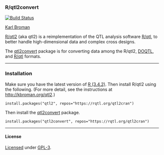 ### R/qtl2convert

[![Build Status](https://travis-ci.org/rqtl/qtl2convert.svg?branch=master)](https://travis-ci.org/rqtl/qtl2convert)

[Karl Broman](http://kbroman.org)

[R/qtl2](http://kbroman.org/qtl2) (aka qtl2) is a reimplementation of
the QTL analysis software [R/qtl](https://rqtl.org), to better handle
high-dimensional data and complex cross designs.

The [qtl2convert](https://github.com/rqtl/qtl2convert) package is
for converting data among the R/qtl2,
[DOQTL](https://www.bioconductor.org/packages/release/bioc/html/DOQTL.html),
and [R/qtl](https://rqtl.org) formats.

---

### Installation

Make sure you have the latest version of [R (3.4.2)](https://cran.r-project.org).
Then install R/qtl2 using the following. (For more
detail, see the instructions at <http://kbroman.org/qtl2>.)

    install.packages("qtl2", repos="https://rqtl.org/qtl2cran")

Then install the [qtl2convert](https://github.com/rqtl/qtl2convert)
package.

    install.packages("qtl2convert", repos="https://rqtl.org/qtl2cran")

---

#### License

[Licensed](License.md) under [GPL-3](https://www.r-project.org/Licenses/GPL-3).
